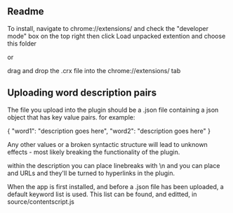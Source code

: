 ## Readme

To install, navigate to chrome://extensions/
and check the "developer mode" box on the top right
then click Load unpacked extention and choose this folder

or

drag and drop the .crx file into the chrome://extensions/ tab

## Uploading word description pairs
The file you upload into the plugin should be a .json file containing a json object that has key value pairs. for example:

{
	"word1": "description goes here",
	"word2": "description goes here"
}

Any other values or a broken syntactic structure will lead to unknown effects - most likely breaking the functionality of the plugin.

within the description you can place linebreaks with \n and you can place and URLs and they'll be turned to hyperlinks in the plugin.

When the app is first installed, and before a .json file has been uploaded, a default keyword list is used. This list can be found, and editted, in source/contentscript.js